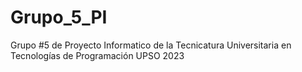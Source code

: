 # Grupo_5_PI
Grupo #5 de Proyecto Informatico de la Tecnicatura Universitaria en Tecnologías de Programación UPSO 2023
